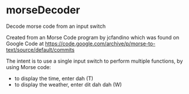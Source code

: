 # morseDecoder
Decode morse code from an input switch

Created from an Morse Code program by jcfandino which was found on Google Code at https://code.google.com/archive/p/morse-to-text/source/default/commits

The intent is to use a single input switch to perform multiple functions, by using Morse code:
- to display the time, enter dah (T)
- to display the weather, enter dit dah dah (W)
